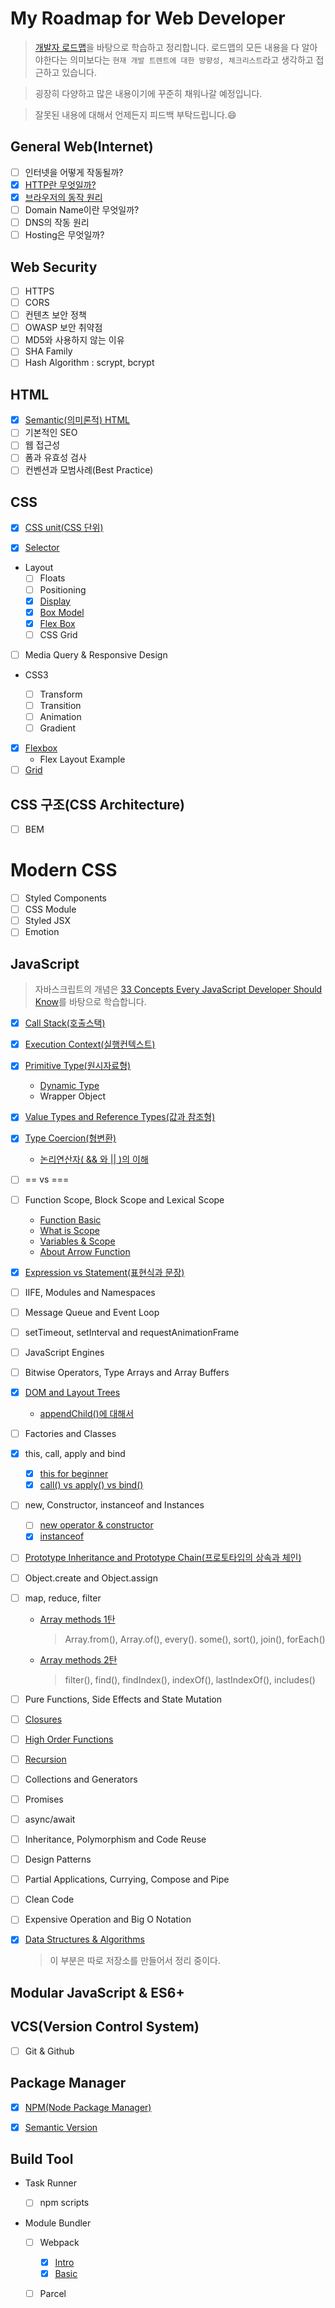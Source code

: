 # My Roadmap for Web Developer

> [개발자 로드맵](https://github.com/kamranahmedse/developer-roadmap)을 바탕으로 학습하고 정리합니다. 로드맵의 모든 내용을 다 알아야한다는 의미보다는 `현재 개발 트렌트에 대한 방향성, 체크리스트`라고 생각하고 접근하고 있습니다.

> 굉장히 다양하고 많은 내용이기에 꾸준히 채워나갈 예정입니다.

> 잘못된 내용에 대해서 언제든지 피드백 부탁드립니다.😄

## General Web(Internet)

-   [ ] 인터넷을 어떻게 작동될까?
-   [x] [HTTP란 무엇일까?](General/http.md)
-   [x] [브라우저의 동작 원리](General/how-browsers-work.md)
-   [ ] Domain Name이란 무엇일까?
-   [ ] DNS의 작동 원리
-   [ ] Hosting은 무엇일까?

## Web Security

-   [ ] HTTPS
-   [ ] CORS
-   [ ] 컨텐츠 보안 정책
-   [ ] OWASP 보안 취약점
-   [ ] MD5와 사용하지 않는 이유
-   [ ] SHA Family
-   [ ] Hash Algorithm : scrypt, bcrypt

## HTML

-   [x] [Semantic(의미론적) HTML](html/semantic.md)
-   [ ] 기본적인 SEO
-   [ ] 웹 접근성
-   [ ] 폼과 유효성 검사
-   [ ] 컨벤션과 모범사례(Best Practice)

## CSS

-   [x] [CSS unit(CSS 단위)](CSS/css-unit.md)

-   [x] [Selector](CSS/selector.md)

-   Layout
    -   [ ] Floats
    -   [ ] Positioning
    -   [x] [Display](CSS/display.md)
    -   [x] [Box Model](CSS/boxmodel.md)
    -   [x] [Flex Box](CSS/float.md)
    -   [ ] CSS Grid
-   [ ] Media Query & Responsive Design

-   CSS3

    -   [ ] Transform
    -   [ ] Transition
    -   [ ] Animation
    -   [ ] Gradient

-   [x] [Flexbox](CSS/flexbox.md)
    -   Flex Layout Example
-   [ ] [Grid](CSS/grid.md)

## CSS 구조(CSS Architecture)

-   [ ] BEM

# Modern CSS

-   [ ] Styled Components
-   [ ] CSS Module
-   [ ] Styled JSX
-   [ ] Emotion

## JavaScript

> 자바스크립트의 개념은 [33 Concepts Every JavaScript Developer Should Know](https://github.com/jjanmo/33-js-concepts)를 바탕으로 학습합니다.

-   [x] [Call Stack(호출스택)](JavaScript/33Concepts/callstack.md)

-   [x] [Execution Context(실행컨텍스트)](JavaScript/33Concepts/execution-context.md)

-   [x] [Primitive Type(원시자료형)](JavaScript/33Concepts/primitivetype.md)

    -   [Dynamic Type](JavaScript/33Concepts/dynamicType.md)
    -   Wrapper Object

-   [x] [Value Types and Reference Types(값과 참조형)](JavaScript/33Concepts/valueType-vs-referenceType.md)
-   [x] [Type Coercion(형변환)](JavaScript/33Concepts/coercion.md)

    -   [논리연산자( && 와 || )의 이해](JavaScript/33Concepts/logical_operator.md)

-   [ ] == vs ===
-   [ ] Function Scope, Block Scope and Lexical Scope

    -   [Function Basic](JavaScript/33Concepts/function_basic.md)
    -   [What is Scope](JavaScript/33Concepts/scope.md)
    -   [Variables & Scope](JavaScript/33Concepts/variables_scope_hoisting.md)
    -   [About Arrow Function](JavaScript/33Concepts/arrowfunction.md)

-   [x] [Expression vs Statement(표현식과 문장)](JavaScript/33Concepts/expression&statement.md)
-   [ ] IIFE, Modules and Namespaces
-   [ ] Message Queue and Event Loop
-   [ ] setTimeout, setInterval and requestAnimationFrame
-   [ ] JavaScript Engines
-   [ ] Bitwise Operators, Type Arrays and Array Buffers
-   [x] [DOM and Layout Trees](JavaScript/33Concepts/DOM.md)

    -   [appendChild()에 대해서](JavaScript/appendChild.md)

-   [ ] Factories and Classes
-   [x] this, call, apply and bind

    -   [x] [this for beginner](JavaScript/33Concepts/this.md)
    -   [x] [call() vs apply() vs bind()](JavaScript/33Concepts/call_apply_bind.md)

-   [ ] new, Constructor, instanceof and Instances

    -   [ ] [new operator & constructor](JavaScript/33Concepts/constructor.md)
    -   [x] [instanceof](JavaScript/33Concepts/instanceof.md)

-   [ ] [Prototype Inheritance and Prototype Chain(프로토타입의 상속과 체인)](JavaScript/33Concepts/prototype.md)
-   [ ] Object.create and Object.assign
-   [ ] map, reduce, filter

    -   [Array methods 1탄](JavaScript/array/arrayMethod1.md)

        > Array.from(), Array.of(), every(). some(), sort(), join(), forEach()

    -   [Array methods 2탄](JavaScript/array/arrayMethod2.md)
        > filter(), find(), findIndex(), indexOf(), lastIndexOf(), includes()

-   [ ] Pure Functions, Side Effects and State Mutation
-   [ ] [Closures](JavaScript/33Concepts/closure.md)

-   [ ] [High Order Functions](JavaScript/33Concepts/highOrderFunctions.md)

-   [ ] [Recursion](JavaScript/33Concepts/recursion.md)
-   [ ] Collections and Generators
-   [ ] Promises
-   [ ] async/await
-   [ ] Inheritance, Polymorphism and Code Reuse
-   [ ] Design Patterns
-   [ ] Partial Applications, Currying, Compose and Pipe
-   [ ] Clean Code

-   [ ] Expensive Operation and Big O Notation
-   [x] [Data Structures & Algorithms](https://github.com/jjanmo/ds-algo)
    > 이 부분은 따로 저장소를 만들어서 정리 중이다.

## Modular JavaScript & ES6+

## VCS(Version Control System)

-   [ ] Git & Github

## Package Manager

-   [x] [NPM(Node Package Manager)](PackageManager/what_is_NPM.md)

-   [x] [Semantic Version](PackageManager/semantic_versioning.md)

## Build Tool

-   Task Runner

    -   [ ] npm scripts

-   Module Bundler

    -   [ ] Webpack

        -   [x] [Intro](Webpack/webpack-intro.md)
        -   [x] [Basic](Webpack/webpack-basic.md)

    -   [ ] Parcel
